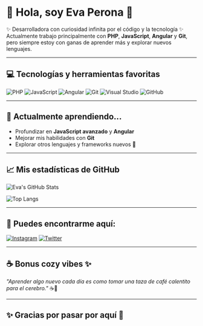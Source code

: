 # 🌸 Hola, soy Eva Perona 👋

✨ Desarrolladora con curiosidad infinita por el código y la tecnología ✨  
Actualmente trabajo principalmente con **PHP**, **JavaScript**, **Angular** y **Git**, pero siempre estoy con ganas de aprender más y explorar nuevos lenguajes.

---

## 💻 Tecnologías y herramientas favoritas

![PHP](https://img.shields.io/badge/PHP-8993be?style=for-the-badge&logo=php&logoColor=white)
![JavaScript](https://img.shields.io/badge/JavaScript-f7df1e?style=for-the-badge&logo=javascript&logoColor=black)
![Angular](https://img.shields.io/badge/Angular-DD0031?style=for-the-badge&logo=angular&logoColor=white)
![Git](https://img.shields.io/badge/Git-F05032?style=for-the-badge&logo=git&logoColor=white)
![Visual Studio](https://img.shields.io/badge/Visual%20Studio-5C2D91?style=for-the-badge&logo=visual-studio&logoColor=white)
![GitHub](https://img.shields.io/badge/GitHub-181717?style=for-the-badge&logo=github&logoColor=white)

---

## 🌱 Actualmente aprendiendo...

- Profundizar en **JavaScript avanzado** y **Angular**
- Mejorar mis habilidades con **Git**
- Explorar otros lenguajes y frameworks nuevos 🌿

---

## 📈 Mis estadísticas de GitHub

![Eva's GitHub Stats](https://github-readme-stats.vercel.app/api?username=evaaperonaa&show_icons=true&theme=blueberry)

![Top Langs](https://github-readme-stats.vercel.app/api/top-langs/?username=evaaperonaa&layout=compact&theme=blueberry)

---

## 📱 Puedes encontrarme aquí:

[![Instagram](https://img.shields.io/badge/@evaaperonaa-E4405F?style=for-the-badge&logo=instagram&logoColor=white)](https://www.instagram.com/evaaperonaa)
[![Twitter](https://img.shields.io/badge/@evaaperonaa-1DA1F2?style=for-the-badge&logo=twitter&logoColor=white)](https://twitter.com/evaaperonaa)

---

## ☕ Bonus cozy vibes ✨

_"Aprender algo nuevo cada día es como tomar una taza de café calentito para el cerebro."_ ☕💙

---

## ✨ Gracias por pasar por aquí 🚀

